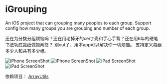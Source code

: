 iGrouping
=========
An iOS project that can grouping many peoples to each group.
Support config how many groups you are grouping and number of each group.


还在为分拨分组烦恼吗？还在用老掉牙的cei丁壳和手心手背？还在用6年的硬笔书法功底裁纸做抓阄签？
别out了，用本app可以解决你一切烦恼。
支持定义每组多少人和共有多少组。


<img src='http://ww1.sinaimg.cn/bmiddle/54f09b5agw1egv80r3z37j20hs0vkdgx.jpg' alt='iPhone ScreenShot' />
<img src='http://ww2.sinaimg.cn/bmiddle/54f09b5agw1egv80u9tjqj20hs0vkt9u.jpg' alt='iPhone ScreenShot' />
<img src='http://ww3.sinaimg.cn/bmiddle/54f09b5agw1egv80xdx4dj216o1kwwgy.jpg' alt='iPad ScreenShot' />
<img src='http://ww4.sinaimg.cn/bmiddle/54f09b5agw1egv80yx913j21kw16ojur.jpg' alt='iPad ScreenShot' />


依赖项目：
<a href="https://github.com/nicklockwood/ArrayUtils">ArrayUtils</a>
